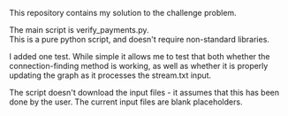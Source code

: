 

This repository contains my solution to the challenge problem.  

The main script is verify_payments.py.  
This is a pure python script, and doesn't require non-standard libraries.  

I added one test.  While simple it allows me to test that both whether the connection-finding method
is working, as well as whether it is properly updating the graph as it processes the stream.txt input.  

The script doesn't download the input files - it assumes that this has been done by the user.  The current input files
are blank placeholders.  
